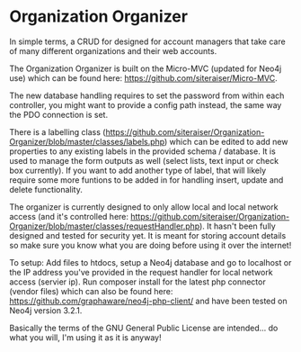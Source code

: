 # Organization Organizer
In simple terms, a CRUD for designed for account managers that take care of many different organizations and their web accounts. 

The Organization Organizer is built on the Micro-MVC (updated for Neo4j use) which can be found here: https://github.com/siteraiser/Micro-MVC.

The new database handling requires to set the password from within each controller, you might want to provide a config path instead, the same way the PDO connection is set.

There is a labelling class (https://github.com/siteraiser/Organization-Organizer/blob/master/classes/labels.php) which can be edited to add new properties to any existing labels in the provided schema / database. It is used to manage the form outputs as well (select lists, text input or check box currently). If you want to add another type of label, that will likely require some more funtions to be added in for  handling insert, update and delete functionality. 

The organizer is currently designed to only allow local and local network access (and it's controlled here: https://github.com/siteraiser/Organization-Organizer/blob/master/classes/requestHandler.php). It hasn't been fully designed and tested for security yet. It is meant for storing account details so make sure you know what you are doing before using it over the internet!

To setup: 
Add files to htdocs, setup a Neo4j database and go to localhost or the IP address you've provided in the request handler for local network access (servier ip). Run composer install for the latest php connector (vendor files) which can also be found here: https://github.com/graphaware/neo4j-php-client/ and have been tested on Neo4j version 3.2.1.



Basically the terms of the GNU General Public License are intended... do what you will, I'm using it as it is anyway!



